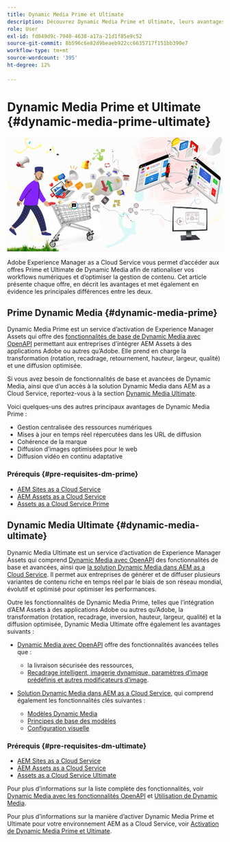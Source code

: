 ```yaml
---
title: Dynamic Media Prime et Ultimate
description: Découvrez Dynamic Media Prime et Ultimate, leurs avantages et les différences entre les deux.
role: User
exl-id: fd049d9c-7940-4638-a17a-21d1f85e9c52
source-git-commit: 8b596c6e82d9beaeb922cc6635717f151bb390e7
workflow-type: tm+mt
source-wordcount: '395'
ht-degree: 12%

---
```


# Dynamic Media Prime et Ultimate {#dynamic-media-prime-ultimate}

![Bannière Dynamic Media](/help/assets/assets/dm-pnp-banner.png)

Adobe Experience Manager as a Cloud Service vous permet d’accéder aux offres Prime et Ultimate de Dynamic Media afin de rationaliser vos workflows numériques et d’optimiser la gestion de contenu. Cet article présente chaque offre, en décrit les avantages et met également en évidence les principales différences entre les deux.

## Prime Dynamic Media {#dynamic-media-prime}

Dynamic Media Prime est un service d’activation de Experience Manager Assets qui offre des [fonctionnalités de base de Dynamic Media avec OpenAPI](/help/assets/dynamic-media-open-apis-overview.md) permettant aux entreprises d’intégrer AEM Assets à des applications Adobe ou autres qu’Adobe. Elle prend en charge la transformation (rotation, recadrage, retournement, hauteur, largeur, qualité) et une diffusion optimisée.

Si vous avez besoin de fonctionnalités de base et avancées de Dynamic Media, ainsi que d’un accès à la solution Dynamic Media dans AEM as a Cloud Service, reportez-vous à la section [Dynamic Media Ultimate](#dynamic-media-ultimate).

Voici quelques-uns des autres principaux avantages de Dynamic Media Prime :

* Gestion centralisée des ressources numériques
* Mises à jour en temps réel répercutées dans les URL de diffusion
* Cohérence de la marque
* Diffusion d’images optimisées pour le web
* Diffusion vidéo en continu adaptative

### Prérequis {#pre-requisites-dm-prime}

* [AEM Sites as a Cloud Service](/help/sites-cloud/authoring/quick-start.md)
* [AEM Assets as a Cloud Service](/help/assets/overview.md)
* [Assets as a Cloud Service Prime](/help/assets/assets-prime.md)

## Dynamic Media Ultimate {#dynamic-media-ultimate}

Dynamic Media Ultimate est un service d’activation de Experience Manager Assets qui comprend [Dynamic Media avec OpenAPI](/help/assets/dynamic-media-open-apis-overview.md) des fonctionnalités de base et avancées, ainsi que [la solution Dynamic Media dans AEM as a Cloud Service](/help/assets/dynamic-media/dynamic-media.md). Il permet aux entreprises de générer et de diffuser plusieurs variantes de contenu riche en temps réel par le biais de son réseau mondial, évolutif et optimisé pour optimiser les performances.

Outre les fonctionnalités de Dynamic Media Prime, telles que l’intégration d’AEM Assets à des applications Adobe ou autres qu’Adobe, la transformation (rotation, recadrage, inversion, hauteur, largeur, qualité) et la diffusion optimisée, Dynamic Media Ultimate offre également les avantages suivants :

* [Dynamic Media avec OpenAPI](/help/assets/dynamic-media-open-apis-overview.md) offre des fonctionnalités avancées telles que :

   * la livraison sécurisée des ressources,
   * [ Recadrage intelligent, imagerie dynamique, paramètres d’image prédéfinis et autres modificateurs d’image](https://developer.adobe.com/experience-cloud/experience-manager-apis/api/stable/assets/delivery/#operation/getAssetSeoFormat).

* [Solution Dynamic Media dans AEM as a Cloud Service](/help/assets/dynamic-media/dynamic-media.md), qui comprend également les fonctionnalités clés suivantes :

   * [Modèles Dynamic Media](/help/assets/dynamic-media/dynamic-media-templates.md)
   * [Principes de base des modèles](https://experienceleague.adobe.com/en/docs/dynamic-media-classic/using/template-basics/quick-start-template-basics)
   * [Configuration visuelle](https://experienceleague.adobe.com/en/docs/dynamic-media-classic/using/master-files/vignette-window-covering-cabinet-files)

### Prérequis {#pre-requisites-dm-ultimate}

* [AEM Sites as a Cloud Service](/help/sites-cloud/authoring/quick-start.md)
* [AEM Assets as a Cloud Service](/help/assets/overview.md)
* [Assets as a Cloud Service Ultimate](/help/assets/assets-ultimate-overview.md)

Pour plus d’informations sur la liste complète des fonctionnalités, voir [Dynamic Media avec les fonctionnalités OpenAPI](/help/assets/dynamic-media-open-apis-overview.md) et [Utilisation de Dynamic Media](/help/assets/dynamic-media/dynamic-media.md).

Pour plus d’informations sur la manière d’activer Dynamic Media Prime et Ultimate pour votre environnement AEM as a Cloud Service, voir [Activation de Dynamic Media Prime et Ultimate](/help/assets/dynamic-media/enable-dynamic-media-prime-and-ultimate.md).
